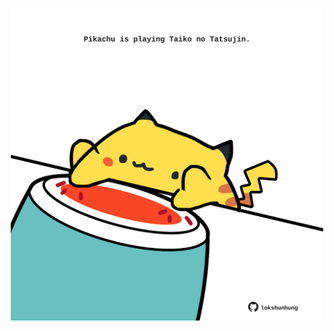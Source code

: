 <!-- built at 12/12/2024, 18:00:42 UTC -->
<p align="center">
  <img width="500" height="500" src="./ReadmeImage.svg">
</p>
